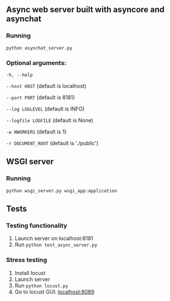 ## Async web server built with asyncore and asynchat

### Running
```
python asynchat_server.py
```
### Optional arguments:
`-h, --help`

`--host HOST` (default is localhost)

`--port PORT` (default is 8181)

`--log LOGLEVEL` (default is INFO)

`--logfile LOGFILE` (default is None)

`-w NWORKERS` (default is 1)

`-r DOCUMENT_ROOT` (default is './public')

## WSGI server

### Running
```
python wsgi_server.py wsgi_app:application
```

## Tests

### Testing functionality
1. Launch server on localhost:8181
2. Run `python test_async_server.py`


### Stress testing
1. Install locust
2. Launch server
3. Run `python locust.py`
4. Go to locust GUI: [localhost:8089](http://localhost:8089/)

